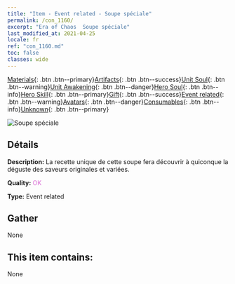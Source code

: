 ```yaml
---
title: "Item - Event related - Soupe spéciale"
permalink: /con_1160/
excerpt: "Era of Chaos  Soupe spéciale"
last_modified_at: 2021-04-25
locale: fr
ref: "con_1160.md"
toc: false
classes: wide
---
```

 [Materials](/ItemsFR/){: .btn .btn--primary}[Artifacts](/ItemsFR/Artifacts/){: .btn .btn--success}[Unit Soul](/ItemsFR/UnitSoul/){: .btn .btn--warning}[Unit Awakening](/ItemsFR/UnitAwakening/){: .btn .btn--danger}[Hero Soul](/ItemsFR/HeroSoul/){: .btn .btn--info}[Hero Skill](/ItemsFR/HeroSkill/){: .btn .btn--primary}[Gift](/ItemsFR/Gift/){: .btn .btn--success}[Event related](/ItemsFR/Events/){: .btn .btn--warning}[Avatars](/ItemsFR/Avatars/){: .btn .btn--danger}[Consumables](/ItemsFR/Consumables/){: .btn .btn--info}[Unknown](/ItemsFR/Unknown/){: .btn .btn--primary}

 ![Soupe spéciale](/images/t/i_8150003.png)

## Détails
 **Description:** La recette unique de cette soupe fera découvrir à quiconque la déguste des saveurs originales et variées.

 **Quality:** <span style="color: #DA70D6">OK</span>

 **Type:** Event related

## Gather

  None

## This item contains:

  None

